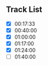 ## Track List

- [x] 00:17:33
- [x] 00:40:00
- [x] 01:00:00
- [x] 01:17:00
- [x] 01:24:00
- [ ] 01:40:00